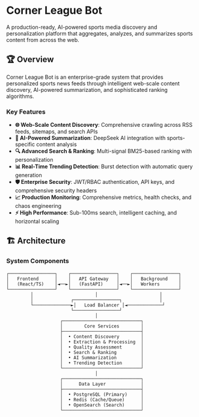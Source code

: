 # Corner League Bot

A production-ready, AI-powered sports media discovery and personalization platform that aggregates, analyzes, and summarizes sports content from across the web.

## 🏆 Overview

Corner League Bot is an enterprise-grade system that provides personalized sports news feeds through intelligent web-scale content discovery, AI-powered summarization, and sophisticated ranking algorithms.

### Key Features

- **🌐 Web-Scale Content Discovery**: Comprehensive crawling across RSS feeds, sitemaps, and search APIs
- **🤖 AI-Powered Summarization**: DeepSeek AI integration with sports-specific content analysis
- **🔍 Advanced Search & Ranking**: Multi-signal BM25-based ranking with personalization
- **📊 Real-Time Trending Detection**: Burst detection with automatic query generation
- **🛡️ Enterprise Security**: JWT/RBAC authentication, API keys, and comprehensive security headers
- **📈 Production Monitoring**: Comprehensive metrics, health checks, and chaos engineering
- **⚡ High Performance**: Sub-100ms search, intelligent caching, and horizontal scaling

## 🏗️ Architecture

### System Components

```
┌─────────────────┐    ┌─────────────────┐    ┌─────────────────┐
│   Frontend      │    │   API Gateway   │    │   Background    │
│   (React/TS)    │◄──►│   (FastAPI)     │◄──►│   Workers       │
└─────────────────┘    └─────────────────┘    └─────────────────┘
         │                       │                       │
         │              ┌─────────────────┐              │
         └──────────────►│   Load Balancer │◄─────────────┘
                        └─────────────────┘
                                 │
                    ┌─────────────────────────────┐
                    │        Core Services        │
                    ├─────────────────────────────┤
                    │  • Content Discovery        │
                    │  • Extraction & Processing  │
                    │  • Quality Assessment       │
                    │  • Search & Ranking         │
                    │  • AI Summarization         │
                    │  • Trending Detection       │
                    └─────────────────────────────┘
                                 │
                    ┌─────────────────────────────┐
                    │      Data Layer             │
                    ├─────────────────────────────┤
                    │  • PostgreSQL (Primary)     │
                    │  • Redis (Cache/Queue)      │
                    │  • OpenSearch (Search)      │
                    └─────────────────────────────┘
